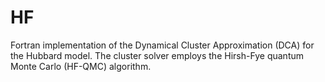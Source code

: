 HF
==
Fortran implementation of the Dynamical Cluster Approximation (DCA)
for the Hubbard model. The cluster solver employs the Hirsh-Fye 
quantum Monte Carlo (HF-QMC) algorithm. 
